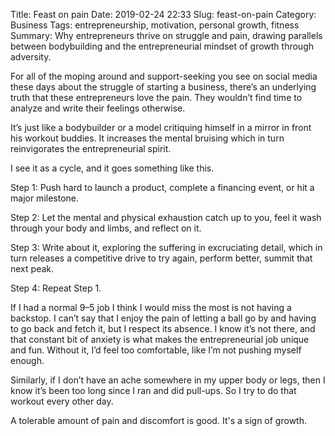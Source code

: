 Title: Feast on pain
Date: 2019-02-24 22:33
Slug: feast-on-pain
Category: Business
Tags: entrepreneurship, motivation, personal growth, fitness
Summary: Why entrepreneurs thrive on struggle and pain, drawing parallels between bodybuilding and the entrepreneurial mindset of growth through adversity.

For all of the moping around and support-seeking you see on social media these days about the struggle of starting a business, there’s an underlying truth that these entrepreneurs love the pain. They wouldn’t find time to analyze and write their feelings otherwise. 

It’s just like a bodybuilder or a model critiquing himself in a mirror in front his workout buddies. It increases the mental bruising which in turn reinvigorates the entrepreneurial spirit. 

I see it as a cycle, and it goes something like this.

Step 1: Push hard to launch a product, complete a financing event, or hit a major milestone. 

Step 2: Let the mental and physical exhaustion catch up to you, feel it wash through your body and limbs, and reflect on it.

Step 3: Write about it, exploring the suffering in excruciating detail, which in turn releases a competitive drive to try again, perform better, summit that next peak. 

Step 4: Repeat Step 1. 

If I had a normal 9–5 job I think I would miss the most is not having a backstop. I can’t say that I enjoy the pain of letting a ball go by and having to go back and fetch it, but I respect its absence. I know it’s not there, and that constant bit of anxiety is what makes the entrepreneurial job unique and fun. Without it, I’d feel too comfortable, like I’m not pushing myself enough. 

Similarly, if I don’t have an ache somewhere in my upper body or legs, then I know it’s been too long since I ran and did pull-ups. So I try to do that workout every other day.

A tolerable amount of pain and discomfort is good. It's a sign of growth.